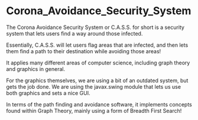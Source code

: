 # Corona_Avoidance_Security_System
The Corona Avoidance Security System or C.A.S.S. for short is a security system that lets users find a way around those infected.

Essentially, C.A.S.S. will let users flag areas that are infected, and then lets them find a path to their destination while avoiding those areas!

It applies many different areas of computer science, including graph theory and graphics in general.

For the graphics themselves, we are using a bit of an outdated system, but gets the job done. We are using the javax.swing module that lets us use both graphics and sets a nice GUI.

In terms of the path finding and avoidance software, it implements concepts found within Graph Theory, mainly using a form of Breadth First Search!
